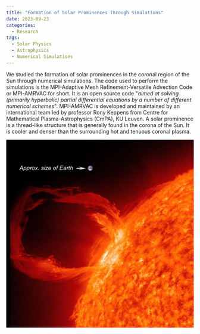 ```yaml
---
title: "Formation of Solar Prominences Through Simulations"
date: 2023-09-23
categories:
  - Research
tags:
  - Solar Physics
  - Astrophysics
  - Numerical Simulations
---
```


We studied the formation of solar prominences in the coronal region of the Sun through numerical simulations. The code used to perform the simulations is the MPI-Adaptive Mesh Refinement-Versatile Advection Code or MPI-AMRVAC for short. It is an open source code "_aimed at solving (primarily hyperbolic) partial differential equations by a number of different numerical schemes_". MPI-AMRVAC is developed and maintained by an international team led by professor Rony Keppens from Centre for Mathematical Plasma-Astrophysics (CmPA), KU Leuven. A solar prominence is a thread-like structure that is generally found in the corona of the Sun. It is cooler and denser than the surrounding hot and tenuous coronal plasma.   

![Image of a Solar Prominence. Credit : NASA](/assets/images/prominence.jpg "Solar Prominence")
